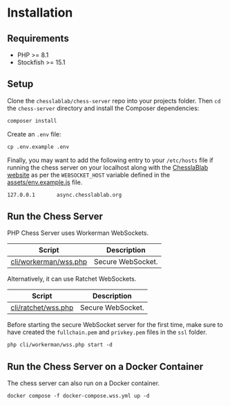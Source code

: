 # Installation

## Requirements

- PHP >= 8.1
- Stockfish >= 15.1

## Setup

Clone the `chesslablab/chess-server` repo into your projects folder. Then `cd` the `chess-server` directory and install the Composer dependencies:

```txt
composer install
```

Create an `.env` file:

```txt
cp .env.example .env
```

Finally, you may want to add the following entry to your `/etc/hosts` file if running the chess server on your localhost along with the [ChesslaBlab website](https://github.com/chesslablab/website) as per the `WEBSOCKET_HOST` variable defined in the [assets/env.example.js](https://github.com/chesslablab/website/blob/main/assets/env.example.js) file.

```txt
127.0.0.1       async.chesslablab.org
```

## Run the Chess Server

PHP Chess Server uses Workerman WebSockets.

| Script | Description |
| ------ | ----------- |
| [cli/workerman/wss.php](https://github.com/chesslablab/chess-server/blob/main/cli/workerman/wss.php) | Secure WebSocket. |

Alternatively, it can use Ratchet WebSockets.

| Script | Description |
| ------ | ----------- |
| [cli/ratchet/wss.php](https://github.com/chesslablab/chess-server/blob/main/cli/ratchet/wss.php) | Secure WebSocket. |


Before starting the secure WebSocket server for the first time, make sure to have created the `fullchain.pem` and `privkey.pem` files in the `ssl` folder.

```txt
php cli/workerman/wss.php start -d
```

## Run the Chess Server on a Docker Container

The chess server can also run on a Docker container.

```txt
docker compose -f docker-compose.wss.yml up -d
```
